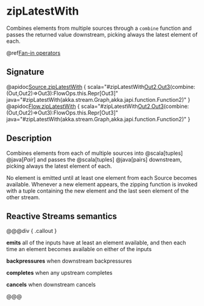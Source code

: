 # zipLatestWith

Combines elements from multiple sources through a `combine` function and passes the returned value downstream, picking always the latest element of each.

@ref[Fan-in operators](../index.md#fan-in-operators)

## Signature

@apidoc[Source.zipLatestWith](Source) { scala="#zipLatestWith[Out2,Out3](that:akka.stream.Graph[akka.stream.SourceShape[Out2],_])(combine:(Out,Out2)=&gt;Out3):FlowOps.this.Repr[Out3]" java="#zipLatestWith(akka.stream.Graph,akka.japi.function.Function2)" }
@apidoc[Flow.zipLatestWith](Flow) { scala="#zipLatestWith[Out2,Out3](that:akka.stream.Graph[akka.stream.SourceShape[Out2],_])(combine:(Out,Out2)=&gt;Out3):FlowOps.this.Repr[Out3]" java="#zipLatestWith(akka.stream.Graph,akka.japi.function.Function2)" }


## Description

Combines elements from each of multiple sources into @scala[tuples] @java[*Pair*] and passes the @scala[tuples] @java[pairs] downstream, picking always the latest element of each.

No element is emitted until at least one element from each Source becomes available. Whenever a new
element appears, the zipping function is invoked with a tuple containing the new element and the last seen element of the other stream.

## Reactive Streams semantics

@@@div { .callout }

**emits** all of the inputs have at least an element available, and then each time an element becomes
          available on either of the inputs

**backpressures** when downstream backpressures

**completes** when any upstream completes

**cancels** when downstream cancels

@@@

